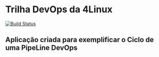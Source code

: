 # Trilha DevOps da 4Linux

<!-- Altere a Flag abaixo com sua URL do Travis -->
[![Build Status](https://travis-ci.org/elton-bt/DevOpsLab-HelloWorld.svg?branch=master)](https://travis-ci.org/elton-bt/DevOpsLab-HelloWorld)

## Aplicação criada para exemplificar o Ciclo de uma PipeLine DevOps



